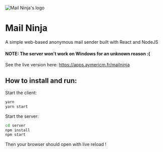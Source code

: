 ![Mail Ninja's logo](https://apps.aymericm.fr/mailninja/favicon.ico)
# Mail Ninja
A simple web-based anonymous mail sender built with React and NodeJS

#### NOTE: The server won't work on Windows for an unknown reason :(

See the live version here: https://apps.aymericm.fr/mailninja

## How to install and run:

Start the client:

```sh
yarn
yarn start
```

Start the server:

```sh
cd server
npm install
npm start
```

Then your browser should open with live reload !
